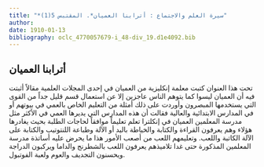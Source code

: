 ```yaml
---
title: "*سيرة العلم والاجتماع : أترابنا العميان*. المقتبس 5(1)"
author: 
date: 1910-01-13
bibliography: oclc_4770057679-i_48-div_19.d1e4092.bib
---
```




##  أترابنا العميان 


 تحت هذا العنوان كتبت معلمة إنكليزية من العميان في  إحدى  المجلات العلمية مقالاً أثبتت فيه أن العميان ليسوا كما يتوهم الناس عاجزين إلا عن استعمال قسم قليل جداً من القوى التي يستخدمها المبصرون وأوردت على ذلك أمثلة من التعليم الخاص بالعمي في بيوتهم أو في المدارس الابتدائية والعالية فقالت أن هذه المدارس التي يديرها العمي في الأكثر مثل مدرسة المعلمين العميان في إنكلترا تعلم تعليماً موافقاً لحاجات الطلبة بحيث يغادرها هؤلاء وهم يعرفون القراءة والكتابة والخياطة باليد أو الآلة وطباعة اللنتوتيب والكتابة على الآلة الكاتبة واللعب. وتعليمهم اللعب من أصعب الأمور هذا ما يحرض عليه أساتذة مدرسة المعلمين المذكورة حتى غدا تلاميذهم يعرفون اللعب بالشطرنج والداما ويركبون الدراجة ويحسنون التجديف والعوم ولعبة الفوتبول.  
